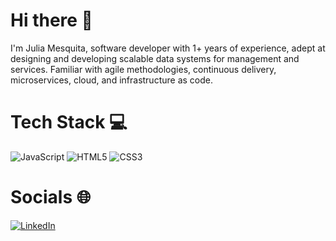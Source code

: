 # Hi there 👋

I'm Julia Mesquita, software developer with 1+ years of experience, adept at designing and developing scalable data systems for management and services. Familiar with agile methodologies, continuous delivery, microservices, cloud, and infrastructure as code.

# Tech Stack 💻

![JavaScript](https://img.shields.io/badge/javascript-%23323330.svg?style=for-the-badge&logo=javascript&logoColor=%23F7DF1E) ![HTML5](https://img.shields.io/badge/html5-%23E34F26.svg?style=for-the-badge&logo=html5&logoColor=white) ![CSS3](https://img.shields.io/badge/css3-%231572B6.svg?style=for-the-badge&logo=css3&logoColor=white)

# Socials 🌐
[![LinkedIn](https://img.shields.io/badge/LinkedIn-%230077B5.svg?logo=linkedin&logoColor=white)](https://linkedin.com/in/julia-mesquita-463254205/)
